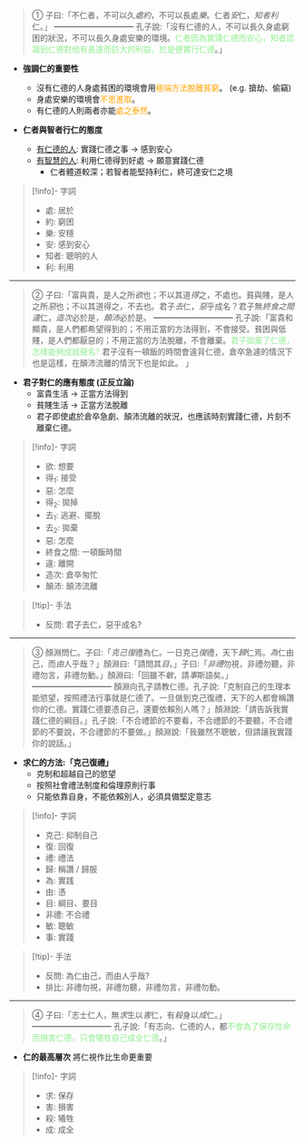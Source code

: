 > ①   子曰:「不仁者，不可以久*處約*，不可以長處*樂*。仁者*安*仁，*知者利*仁。」
> ━━━━━━━━━━
> 孔子說:「沒有仁德的人，不可以長久身處窮困的狀況，不可以長久身處安樂的環境。<span style="color: lightgreen">仁者因為實踐仁德而安心，知者認識到仁德對他有長遠而巨大的利益，於是便實行仁德</span>。」

- **強調仁的重要性**
	- 沒有仁德的人身處貧困的環境會用<span style="color: orange">極端方法脫離貧窮</span>。
	  (e.g. 搶劫、偷竊)
	- 身處安樂的環境會<span style="color: orange">不思進取</span>。
	- 有仁德的人則兩者亦能<span style="color: orange">處之泰然</span>。

- **仁者與智者行仁的態度**
	- <u>有仁德的人</u>: 實踐仁德之事 → 感到安心
	- <u>有智慧的人</u>: 利用仁德得到好處 → 願意實踐仁德
		- 仁者體道較深；若智者能堅持利仁，終可達安仁之境

> [!info]- 字詞
> - 處: 居於
> - 約: 窮困
> - 樂: 安穩
> - 安: 感到安心
> - 知者: 聰明的人
> - 利: 利用

---

> ②   子曰:「富與貴，是人之所*欲*也；不以其道*得*之，不處也。貧與賤，是人之所*惡*也；不以其道得之，不去也。君子*去*仁，*惡*乎成名？君子無*終食之間違*仁，*造次*必於是，*顛沛*必於是。
> ━━━━━━━━━━
> 孔子說:「富貴和顯貴，是人們都希望得到的；不用正當的方法得到，不會接受。貧困與低賤，是人們都厭惡的；不用正當的方法脫離，不會離棄。<span style="color: lightgreen">君子拋棄了仁德，怎樣能夠成就聲名?</span> 君子沒有一頓飯的時間會違背仁德，倉卒急遽的情況下也是這樣，在顛沛流離的情況下也是如此。 」

- **君子對仁的應有態度 (正反立論)**
	- 富貴生活 → 正當方法得到
	- 貧賤生活 → 正當方法脫離
	- 君子即使處於倉卒急劇、顛沛流離的狀況，也應該時刻實踐仁德，片刻不離棄仁德。

> [!info]- 字詞
> - 欲: 想要
> - 得<sub>1</sub>: 接受
> - 惡: 怎麼
> - 得<sub>2</sub>: 拋掉
> - 去<sub>1</sub>: 逃避、擺脫
> - 去<sub>2</sub>: 拋棄
> - 惡: 怎麼
> - 終食之間: 一頓飯時間
> - 違: 離開
> - 造次: 倉卒匆忙
> - 顛沛: 顛沛流離

> [!tip]- 手法
> - 反問: 君子去仁，惡乎成名?

---

> ③   顏淵問仁。子曰:「*克己復*禮為仁。一日克己*復*禮，天下*歸*仁焉。*為*仁由己，而*由*人乎哉？」顏淵曰:「請問其*目*。」子曰:「*非禮*勿視，非禮勿聽，非禮勿言，非禮勿動。」顏淵曰:「回雖不*敏*，請*事*斯語矣。」
> ━━━━━━━━━━
> 顏淵向孔子請教仁德。孔子說:「克制自己的生理本能慾望，按照禮法行事就是仁德了。一旦做到克己復禮，天下的人都會稱讚你的仁德。實踐仁德要憑自己，還要依賴別人嗎？」顏淵說:「請告訴我實踐仁德的綱目。」孔子說:「不合禮節的不要看，不合禮節的不要聽，不合禮節的不要說，不合禮節的不要做。」顏淵說:「我雖然不聰敏，但請讓我實踐你的說話。」

- **求仁的方法:「克己復禮」**
	- 克制和超越自己的慾望
	- 按照社會禮法制度和倫理原則行事
	- 只能依靠自身，不能依賴別人，必須具備堅定意志

> [!info]- 字詞
> - 克己: 抑制自己
> - 復: 回復
> - 禮: 禮法
> - 歸: 稱讚 / 歸服
> - 為: 實践
> - 由: 憑
> - 目: 綱目、要目
> - 非禮: 不合禮
> - 敏: 聰敏
> - 事: 實踐

> [!tip]- 手法
> - 反問: 為仁由己，而由人乎哉?
> - 排比: 非禮勿視，非禮勿聽，非禮勿言，非禮勿動。

---

> ④   子曰:「志士仁人，無*求*生以*害*仁，有*殺*身以*成*仁。」
> ━━━━━━━━━━
> 孔子說:「有志向、仁德的人，都<span style="color: lightgreen">不會為了保存性命而損害仁德，只會犧牲自己成全仁德</span>。」

- **仁的最高層次**
  將仁視作比生命更重要

> [!info]- 字詞
> - 求: 保存
> - 害: 損害
> - 殺: 犧牲
> - 成: 成全


